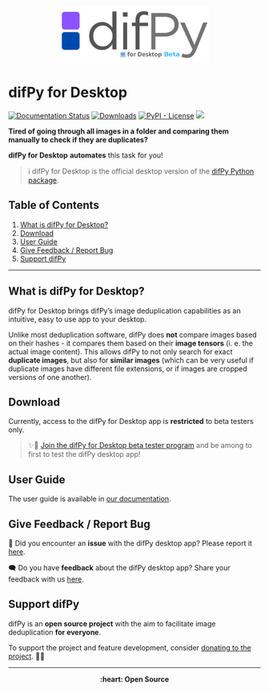 <p align="center">
  <img src="static\logos\logo_desktop.png" width="300" title="Example Output: Duplicate Image Finder">
</p>

# difPy for Desktop

[![Documentation Status](https://readthedocs.org/projects/difpy/badge/?version=latest)](https://difpy.readthedocs.io/en/latest/?badge=latest)
[![Downloads](https://static.pepy.tech/badge/difpy)](https://pepy.tech/project/difpy)
[![PyPI - License](https://img.shields.io/pypi/l/difPy)](https://github.com/elisemercury/Duplicate-Image-Finder/blob/main/LICENSE.txt)
[<img src="https://img.shields.io/badge/dif-Py-blue?style=flat&logo=python&labelColor=white&logoWidth=20.svg/"></a>](https://github.com/elisemercury/Duplicate-Image-Finder/)


**Tired of going through all images in a folder and comparing them manually to check if they are duplicates?**

**difPy for Desktop**  **automates** this task for you!

> ℹ️ difPy for Desktop is the official desktop version of the [difPy Python package](https://github.com/elisemercury/Duplicate-Image-Finder).

## Table of Contents
1. [What is difPy for Desktop?](https://github.com/elisemercury/difPy-for-desktop#what-is-difpy-for-desktop)
2. [Download](https://github.com/elisemercury/difPy-for-desktop#download)
3. [User Guide](https://github.com/elisemercury/difPy-for-desktop#user-guide)
4. [Give Feedback / Report Bug](https://github.com/elisemercury/difPy-for-desktop#give-feedback--report-bug)
5. [Support difPy](https://github.com/elisemercury/difPy-for-desktop#support-difpy)

-------

## What is difPy for Desktop?

difPy for Desktop brings difPy’s image deduplication capabilities as an intuitive, easy to use app to your desktop.

Unlike most deduplication software, difPy does **not** compare images based on their hashes - it compares them based on their **image tensors** (i. e. the actual image content). This allows difPy to not only search for exact **duplicate images**, but also for **similar images** (which can be very useful if duplicate images have different file extensions, or if images are cropped versions of one another).

## Download

Currently, access to the difPy for Desktop app is **restricted** to beta testers only.

> ✨🚀 [Join the difPy for Desktop beta tester program](https://go.difpy.app/desktop-beta-form) and be among to first to test the difPy desktop app! 

## User Guide

The user guide is available in [our documentation](https://difpy.readthedocs.io/en/latest/resources/desktop.html).

## Give Feedback / Report Bug

🐞 Did you encounter an **issue** with the difPy desktop app? Please report it [here](https://go.difpy.app/desktop-bug).

🗨️ Do you have **feedback** about the difPy desktop app? Share your feedback with us [here](https://go.difpy.app/desktop-feedback).

## Support difPy

difPy is an **open source project** with the aim to facilitate image deduplication **for everyone**.

To support the project and feature development, consider [donating to the project](https://github.com/sponsors/elisemercury). 🫶💐

-------

<p align="center"><b>
:heart: Open Source
</b></p>
